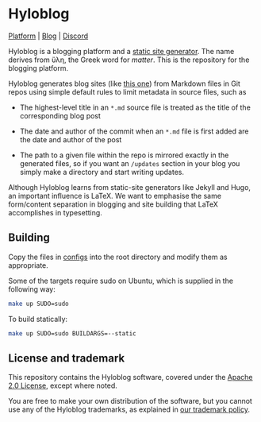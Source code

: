 # Hyloblog

[Platform](https://hyloblog.com) | [Blog](https://blog.hyloblog.com) | [Discord](https://discord.com/invite/E665nuukYn)

<!-- basic description -->
Hyloblog is a blogging platform and a [static site generator](https://github.com/hyloblog/hyloblog-ssg). The name derives from ὕλη,
the Greek word for _matter_. This is the repository for the blogging platform.

<!-- how it works -->
Hyloblog generates blog sites (like [this one][blog]) from Markdown files in
Git repos using simple default rules to limit metadata in source files, such as

- The highest-level title in an `*.md` source file is treated as the title of
  the corresponding blog post

- The date and author of the commit when an `*.md` file is first added are
  the date and author of the post

- The path to a given file within the repo is mirrored exactly in the generated
  files, so if you want an `/updates` section in your blog you simply make a
  directory and start writing updates.

  [blog]: https://github.com/hyloblog/blog

<!-- influences -->
Although Hyloblog learns from static-site generators like Jekyll and Hugo, an
important influence is LaTeX.
We want to emphasise the same form/content separation in blogging and site
building that LaTeX accomplishes in typesetting.

## Building

Copy the files in [configs](https://github.com/hyloblog/hyloblog/tree/chore/readme-update/configs)
into the root directory and modify them as appropriate.

Some of the targets require sudo on Ubuntu, which is supplied in the
following way:

```bash
make up SUDO=sudo
```

To build statically: 

```bash
make up SUDO=sudo BUILDARGS=--static
```

## License and trademark

This repository contains the Hyloblog software, covered under the 
[Apache 2.0 License](LICENSE), except where noted.

You are free to make your own distribution of the software, but you cannot use
any of the Hyloblog trademarks, as explained in
[our trademark policy](TRADEMARK.md).
